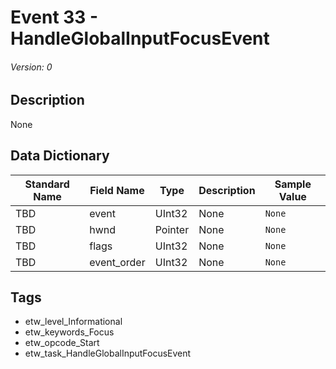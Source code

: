 # Event 33 - HandleGlobalInputFocusEvent
###### Version: 0

## Description
None

## Data Dictionary
|Standard Name|Field Name|Type|Description|Sample Value|
|---|---|---|---|---|
|TBD|event|UInt32|None|`None`|
|TBD|hwnd|Pointer|None|`None`|
|TBD|flags|UInt32|None|`None`|
|TBD|event_order|UInt32|None|`None`|

## Tags
* etw_level_Informational
* etw_keywords_Focus
* etw_opcode_Start
* etw_task_HandleGlobalInputFocusEvent